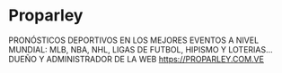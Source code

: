 # Proparley
PRONÓSTICOS DEPORTIVOS EN LOS MEJORES EVENTOS A NIVEL MUNDIAL: MLB, NBA, NHL, LIGAS DE FUTBOL, HIPISMO Y LOTERIAS... DUEÑO Y ADMINISTRADOR DE LA WEB https://PROPARLEY.COM.VE 
